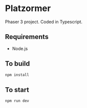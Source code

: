 # Platzormer
Phaser 3 project.
Coded in Typescript.

## Requirements
- Node.js
## To build
```sh
npm install
```

## To start

```sh
npm run dev
```
